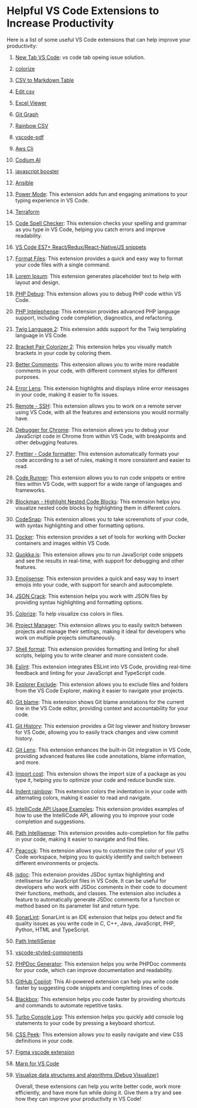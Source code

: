 # Helpful VS Code Extensions to Increase Productivity

Here is a list of some useful VS Code extensions that can help improve your productivity:

1. [New Tab VS Code](https://vscode.one/new-tab-vscode/): vs code tab opeing issue solution.
1. [colorize](https://marketplace.visualstudio.com/items?itemName=kamikillerto.vscode-colorize)
1. [CSV to Markdown Table](https://marketplace.visualstudio.com/items?itemName=phoihos.csv-to-md-table)
1. [Edit csv](https://marketplace.visualstudio.com/items?itemName=janisdd.vscode-edit-csv)
1. [Excel Viewer](https://marketplace.visualstudio.com/items?itemName=GrapeCity.gc-excelviewer)
1. [Git Graph](https://marketplace.visualstudio.com/items?itemName=mhutchie.git-graph)
1. [Rainbow CSV](https://marketplace.visualstudio.com/items?itemName=mechatroner.rainbow-csv)
1. [vscode-pdf](https://marketplace.visualstudio.com/items?itemName=tomoki1207.pdf)
1. [Aws Cli](https://marketplace.visualstudio.com/items?itemName=AmazonWebServices.aws-toolkit-vscode)
1. [Codium AI](https://marketplace.visualstudio.com/items?itemName=Codium.codium)
1. [javascript booster](https://marketplace.visualstudio.com/items?itemName=sburg.vscode-javascript-booster)
1. [Ansible](https://marketplace.visualstudio.com/items?itemName=redhat.ansible)
1. [Power Mode](https://marketplace.visualstudio.com/items?itemName=hoovercj.vscode-power-mode): This extension adds fun and engaging animations to your typing experience in VS Code.
1.  [Terraform](https://marketplace.visualstudio.com/items?itemName=HashiCorp.terraform)
1.  [Code Spell Checker](https://marketplace.visualstudio.com/items?itemName=streetsidesoftware.code-spell-checker): This extension checks your spelling and grammar as you type in VS Code, helping you catch errors and improve readability.
1.  [VS Code ES7+ React/Redux/React-Native/JS snippets](https://marketplace.visualstudio.com/items?itemName=dsznajder.es7-react-js-snippets)
1.  [Format Files](https://marketplace.visualstudio.com/items?itemName=lamartire.format-files): This extension provides a quick and easy way to format your code files with a single command.
1. [Lorem Ipsum](https://marketplace.visualstudio.com/items?itemName=Tyriar.lorem-ipsum): This extension generates placeholder text to help with layout and design.
1. [PHP Debug](https://marketplace.visualstudio.com/items?itemName=felixfbecker.php-debug): This extension allows you to debug PHP code within VS Code.
1. [PHP Intelephense](https://marketplace.visualstudio.com/items?itemName=bmewburn.vscode-intelephense-client): This extension provides advanced PHP language support, including code completion, diagnostics, and refactoring.
1. [Twig Language 2](https://marketplace.visualstudio.com/items?itemName=mblode.twig-language-2): This extension adds support for the Twig templating language in VS Code.
1. [Bracket Pair Colorizer 2](https://marketplace.visualstudio.com/items?itemName=CoenraadS.bracket-pair-colorizer-2): This extension helps you visually match brackets in your code by coloring them.
1. [Better Comments](https://marketplace.visualstudio.com/items?itemName=aaron-bond.better-comments): This extension allows you to write more readable comments in your code, with different comment styles for different purposes.
1. [Error Lens](https://marketplace.visualstudio.com/items?itemName=usernamehw.error-lens): This extension highlights and displays inline error messages in your code, making it easier to fix issues.
1. [Remote - SSH](https://marketplace.visualstudio.com/items?itemName=ms-vscode-remote.remote-ssh): This extension allows you to work on a remote server using VS Code, with all the features and extensions you would normally have.
1. [Debugger for Chrome](https://marketplace.visualstudio.com/items?itemName=msjsdiag.debugger-for-chrome): This extension allows you to debug your JavaScript code in Chrome from within VS Code, with breakpoints and other debugging features.
1. [Prettier - Code formatter](https://marketplace.visualstudio.com/items?itemName=esbenp.prettier-vscode): This extension automatically formats your code according to a set of rules, making it more consistent and easier to read.
1. [Code Runner](https://marketplace.visualstudio.com/items?itemName=formulahendry.code-runner): This extension allows you to run code snippets or entire files within VS Code, with support for a wide range of languages and frameworks.
1. [Blockman - Highlight Nested Code Blocks](https://marketplace.visualstudio.com/items?itemName=Will-stone.blockman): This extension helps you visualize nested code blocks by highlighting them in different colors.
1. [CodeSnap](https://marketplace.visualstudio.com/items?itemName=adpyke.codesnap): This extension allows you to take screenshots of your code, with syntax highlighting and other formatting options.
1. [Docker](https://marketplace.visualstudio.com/items?itemName=ms-azuretools.vscode-docker): This extension provides a set of tools for working with Docker containers and images within VS Code.
1. [Quokka.js](https://marketplace.visualstudio.com/items?itemName=WallabyJs.quokka-vscode): This extension allows you to run JavaScript code snippets and see the results in real-time, with support for debugging and other features.
1. [Emojisense](https://marketplace.visualstudio.com/items?itemName=bierner.emojisense): This extension provides a quick and easy way to insert emojis into your code, with support for search and autocomplete.
1. [JSON Crack](https://marketplace.visualstudio.com/items?itemName=adamhartford.vscode-json-crack): This extension helps you work with JSON files by providing syntax highlighting and formatting options.
1. [Colorize](https://marketplace.visualstudio.com/items?itemName=kamikillerto.vscode-colorize): To help visualize css colors in files.
1. [Project Manager](https://marketplace.visualstudio.com/items?itemName=alefragnani.project-manager): This extension allows you to easily switch between projects and manage their settings, making it ideal for developers who work on multiple projects simultaneously.
1. [Shell format](https://marketplace.visualstudio.com/items?itemName=foxundermoon.shell-format): This extension provides formatting and linting for shell scripts, helping you to write cleaner and more consistent code.
1. [Eslint](https://marketplace.visualstudio.com/items?itemName=dbaeumer.vscode-eslint): This extension integrates ESLint into VS Code, providing real-time feedback and linting for your JavaScript and TypeScript code.
1. [Explorer Exclude](https://marketplace.visualstudio.com/items?itemName=haaaad.explorer-exclude): This extension allows you to exclude files and folders from the VS Code Explorer, making it easier to navigate your projects.
1. [Git blame](https://marketplace.visualstudio.com/items?itemName=waderyan.gitblame): This extension shows Git blame annotations for the current line in the VS Code editor, providing context and accountability for your code.
1. [Git History](https://marketplace.visualstudio.com/items?itemName=donjayamanne.githistory): This extension provides a Git log viewer and history browser for VS Code, allowing you to easily track changes and view commit history.
1. [Git Lens](https://marketplace.visualstudio.com/items?itemName=eamodio.gitlens): This extension enhances the built-in Git integration in VS Code, providing advanced features like code annotations, blame information, and more.
1. [Import cost](https://marketplace.visualstudio.com/items?itemName=wix.vscode-import-cost): This extension shows the import size of a package as you type it, helping you to optimize your code and reduce bundle size.
1. [Indent rainbow](https://marketplace.visualstudio.com/items?itemName=oderwat.indent-rainbow): This extension colors the indentation in your code with alternating colors, making it easier to read and navigate.
1. [IntelliCode API Usage Examples](https://marketplace.visualstudio.com/items?itemName=VisualStudioExptTeam.vscodeintellicode-examples): This extension provides examples of how to use the IntelliCode API, allowing you to improve your code completion and suggestions.
1. [Path Intellisense](https://marketplace.visualstudio.com/items?itemName=christian-kohler.path-intellisense): This extension provides auto-completion for file paths in your code, making it easier to navigate and find files.
1. [Peacock](https://marketplace.visualstudio.com/items?itemName=johnpapa.vscode-peacock): This extension allows you to customize the color of your VS Code workspace, helping you to quickly identify and switch between different environments or projects.
1. [jsdoc](https://marketplace.visualstudio.com/items?itemName=lllllllqw.jsdoc): This extension provides JSDoc syntax highlighting and intellisense for JavaScript files in VS Code. It can be useful for developers who work with JSDoc comments in their code to document their functions, methods, and classes. The extension also includes a feature to automatically generate JSDoc comments for a function or method based on its parameter list and return type.
1. [SonarLint](https://marketplace.visualstudio.com/items?itemName=SonarSource.sonarlint-vscode): SonarLint is an IDE extension that helps you detect and fix quality issues as you write code in C, C++, Java, JavaScript, PHP, Python, HTML and TypeScript.
1. [Path IntelliSense](https://marketplace.visualstudio.com/items?itemName=christian-kohler.path-intellisense)
1. [vscode-styled-components](https://marketplace.visualstudio.com/items?itemName=styled-components.vscode-styled-components)
1. [PHPDoc Generator](https://marketplace.visualstudio.com/items?itemName=neilbrayfield.php-docblocker): This extension helps you write PHPDoc comments for your code, which can improve documentation and readability.
1. [GitHub Copilot](https://copilot.github.com/): This AI-powered extension can help you write code faster by suggesting code snippets and completing lines of code.
1. [Blackbox](https://www.useblackbox.io/search): This extension helps you code faster by providing shortcuts and commands to automate repetitive tasks.
1. [Turbo Console Log](https://marketplace.visualstudio.com/items?itemName=ChakrounAnas.turbo-console-log): This extension helps you quickly add console log statements to your code by pressing a keyboard shortcut.
1. [CSS Peek](https://marketplace.visualstudio.com/items?itemName=pranaygp.vscode-css-peek): This extension allows you to easily navigate and view CSS definitions in your code.
1. [Figma vscode extension](https://marketplace.visualstudio.com/items?itemName=figma.figma-vscode-extension)
1. [Marp for VS Code](https://marketplace.visualstudio.com/items?itemName=marp-team.marp-vscode)
1. [Visualize data structures and algorithms (Debug Visualizer)](https://www.youtube.com/shorts/uehCDW1fxUw)

    Overall, these extensions can help you write better code, work more efficiently, and have more fun while doing it. Give them a try and see how they can improve your productivity in VS Code!
